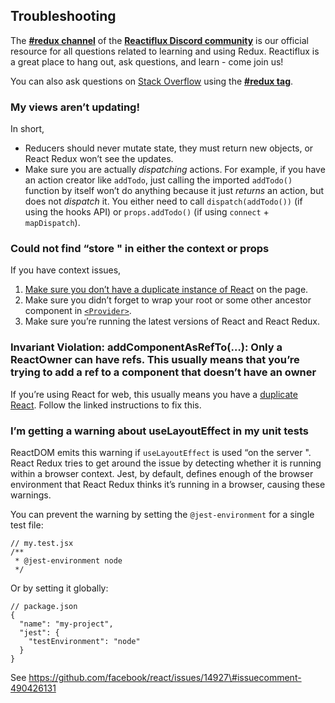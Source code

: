 ## Troubleshooting

The **[\#redux channel](https://discord.gg/0ZcbPKXt5bZ6au5t)** of the **[Reactiflux Discord community](http://www.reactiflux.com)** is our official resource for all questions related to learning and using Redux. Reactiflux is a great place to hang out, ask questions, and learn - come join us!

You can also ask questions on [Stack Overflow](https://stackoverflow.com) using the **[\#redux tag](https://stackoverflow.com/questions/tagged/redux)**.

### My views aren’t updating!

In short,

- Reducers should never mutate state, they must return new objects, or React Redux won’t see the updates.
- Make sure you are actually _dispatching_ actions. For example, if you have an action creator like `addTodo`, just calling the imported `addTodo()` function by itself won’t do anything because it just _returns_ an action, but does not _dispatch_ it. You either need to call `dispatch(addTodo())` (if using the hooks API) or `props.addTodo()` (if using `connect` + `mapDispatch`).

### Could not find “store " in either the context or props

If you have context issues,

1.  [Make sure you don’t have a duplicate instance of React](https://medium.com/@dan_abramov/two-weird-tricks-that-fix-react-7cf9bbdef375) on the page.
2.  Make sure you didn’t forget to wrap your root or some other ancestor component in [`<Provider>`](#provider-store).
3.  Make sure you’re running the latest versions of React and React Redux.

### Invariant Violation: addComponentAsRefTo(…): Only a ReactOwner can have refs. This usually means that you’re trying to add a ref to a component that doesn’t have an owner

If you’re using React for web, this usually means you have a [duplicate React](https://medium.com/@dan_abramov/two-weird-tricks-that-fix-react-7cf9bbdef375). Follow the linked instructions to fix this.

### I’m getting a warning about useLayoutEffect in my unit tests

ReactDOM emits this warning if `useLayoutEffect` is used “on the server ". React Redux tries to get around the issue by detecting whether it is running within a browser context. Jest, by default, defines enough of the browser environment that React Redux thinks it’s running in a browser, causing these warnings.

You can prevent the warning by setting the `@jest-environment` for a single test file:

    // my.test.jsx
    /**
     * @jest-environment node
     */

Or by setting it globally:

    // package.json
    {
      "name": "my-project",
      "jest": {
        "testEnvironment": "node"
      }
    }

See https://github.com/facebook/react/issues/14927\#issuecomment-490426131
